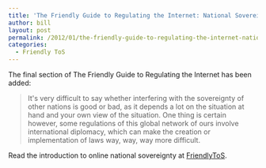 ```yaml
---
title: 'The Friendly Guide to Regulating the Internet: National Sovereignty'
author: bill
layout: post
permalink: /2012/01/the-friendly-guide-to-regulating-the-internet-national-sovereignty/
categories:
  - Friendly ToS
---
```

The final section of The Friendly Guide to Regulating the Internet has been 
added:

> It's very difficult to say whether interfering with the sovereignty of other
> nations is good or bad, as it depends a lot on the situation at hand and your
> own view of the situation. One thing is certain however, some regulations of
> this global network of ours involve international diplomacy, which can make
> the creation or implementation of laws way, way, way more difficult.

Read the introduction to online national sovereignty at
[FriendlyToS](http://blog.friendlytos.org/?p=111).
